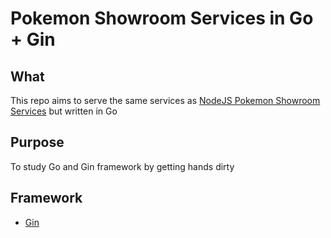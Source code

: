 # Pokemon Showroom Services in Go + Gin

## What

This repo aims to serve the same services as [NodeJS Pokemon Showroom Services](https://github.com/altRush/express-pokemon-showroom-services) but written in Go

## Purpose

To study Go and Gin framework by getting hands dirty

## Framework

- [Gin](https://gin-gonic.com/docs/)
